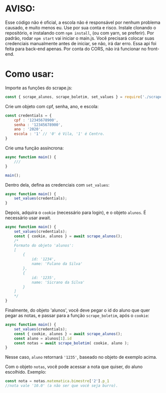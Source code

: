 # AVISO:
Esse código não é oficial, a escola não é responsável por nenhum problema causado, e muito menos eu. Use por sua conta e risco.
Instale clonando o repositório, e instalando com `npm install`, (ou com yarn, se preferir).
Por padrão, rodar `npm start` vai iniciar o main.js. Você precisará colocar suas credenciais manualmente antes de iniciar, se não, irá dar erro.
Essa api foi feita para back-end apenas. Por conta do CORS, não irá funcionar no front-end.


# Como usar:

Importe as funções do scrape.js:
```javascript
const { scrape_alunos, scrape_boletim, set_values } = require('./scrape');
```
Crie um objeto com cpf, senha, ano, e escola:
```javascript
const credentials = {
    cpf : '12345678900',
    senha : '12345678900',
    ano : '2020',
    escola : '1' // '0' é Vila, '1' é Centro.
}
```
Crie uma função assíncrona:
```javascript
async function main() {
    ///
}

main();
```
Dentro dela, defina as credenciais com `set_values`:
```javascript
async function main() {
    set_values(credentials);
}
```
Depois, adquira o `cookie` (necessário para login), e o objeto `alunos`.
É necessário usar await.
```javascript
async function main() {
    set_values(credentials);
    const { cookie, alunos } = await scrape_alunos();
    /*
    Formato do objeto 'alunos':
    [
        {
            id: '1234',
            name: 'Fulano da Silva'
        },
        {
            id: '1235',
            name: 'Sicrano da Silva'
        }
    ]
    */
}
```
Finalmente, do objeto 'alunos', você deve pegar o id do aluno que quer pegar as notas, e passar para a função `scrape_boletim`, após o `cookie`:
```javascript
async function main() {
    set_values(credentials);
    const { cookie, alunos } = await scrape_alunos();
    const aluno = alunos[1].id
    const notas = await scrape_boletim( cookie, aluno );
}
```
Nesse caso, `aluno` retornará `'1235'`, baseado no objeto de exemplo acima.

Com o objeto `notas`, você pode acessar a nota que quiser, do aluno escolhido. Exemplo:
```javascript
const nota = notas.matematica.bimestre['2'].p_1
//nota vale '10.0' (a não ser que você seja burro).
```
